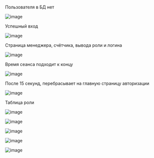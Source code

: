Пользователя в БД нет

![image](https://user-images.githubusercontent.com/90246832/204516363-d8c15cdd-0060-4d12-885c-def48ea2922a.png)

Успешный вход

![image](https://user-images.githubusercontent.com/90246832/204516530-94510076-fa18-4679-80fe-91c146aad9f7.png)

Страница менеджера, счётчика, вывода роли и логина

![image](https://user-images.githubusercontent.com/90246832/204517098-fcbd1e40-b85e-4d6c-8210-9935e33278a2.png)

Время сеанса подходит к концу

![image](https://user-images.githubusercontent.com/90246832/204517205-b4c5640a-d7de-41c6-b122-4411e08e36d9.png)

После 15 секунд, перебрасывает на главную страницу авторизации

![image](https://user-images.githubusercontent.com/90246832/204517378-b87ef148-1d7e-4f28-bd94-432e3bde8258.png)

Таблица роли

![image](https://user-images.githubusercontent.com/90246832/204519399-417f2028-7803-4d8d-a6df-a01ee8aa13b0.png)

![image](https://user-images.githubusercontent.com/90246832/204519417-2814edb8-a422-41ae-844f-4e2f85cccda8.png)

![image](https://user-images.githubusercontent.com/90246832/204519474-fbb5cc23-7bb8-48a6-9174-ab6952086e75.png)

![image](https://user-images.githubusercontent.com/90246832/204519518-41208923-e356-4557-91b2-a1999430092b.png)

![image](https://user-images.githubusercontent.com/90246832/204519610-dccbe522-a0b4-44a5-bceb-c9f4064ed06f.png)
